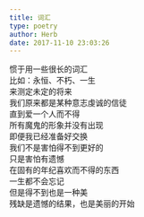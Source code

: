 ```yaml
---  
title: 词汇  
type: poetry  
author: Herb  
date: 2017-11-10 23:03:26    
---  
```

惯于用一些很长的词汇  
比如：永恒、不朽、一生  
来测定未定的将来    
我们原来都是某种意志虔诚的信徒  
直到爱一个人而不得  
所有魔鬼的形象并没有出现  
即便我已经准备好交换    
我们不是害怕得不到更好的  
只是害怕有遗憾  
在固有的年纪喜欢而不得的东西  
一生都不会忘记    
但是得不到也是一种美  
残缺是遗憾的结果，也是美丽的开始